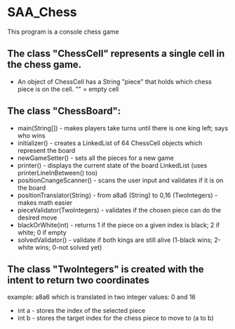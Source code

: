 # SAA_Chess

This program is a console chess game

## The class "ChessCell" represents a single cell in the chess game.

- An object of ChessCell has a String "piece" that holds which chess piece is on the cell. 
"" = empty cell

## The class "ChessBoard":
- main(String[]) - makes players take turns until there is one king left; says who wins
- initializer() - creates a LinkedList of 64 ChessCell objects which represent the board
- newGameSetter() - sets all the pieces for a new game
- printer() - displays the current state of the board LinkedList (uses printerLineInBetween() too) 
- positionCnangeScanner() - scans the user input and validates if it is on the board
- positionTranslator(String) - from a8a6 (String) to 0,16 (TwoIntegers) - makes math easier
- pieceValidator(TwoIntegers) - validates if the chosen piece can do the desired move
- blackOrWhite(int) - returns 1 if the piece on a given index is black; 2 if white; 0 if empty
- solvedValidator() - validate if both kings are still alive (1-black wins; 2-white wins; 0-not solved yet)

## The class "TwoIntegers" is created with the intent to return two coordinates
example: a8a6 which is translated in two integer values: 0 and 16

- int a - stores the index of the selected piece
- int b - stores the target index for the chess piece to move to (a to b)